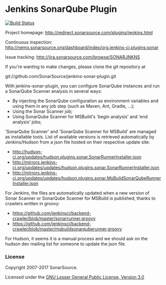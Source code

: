 Jenkins SonarQube Plugin
====================

[![Build Status](https://travis-ci.org/SonarSource/sonar-scanner-jenkins.svg?branch=master)](https://travis-ci.org/SonarSource/sonar-scanner-jenkins)

Project homepage: http://redirect.sonarsource.com/plugins/jenkins.html

Continuous inspection: http://nemo.sonarsource.org/dashboard/index/org.jenkins-ci.plugins:sonar

Issue tracking: http://jira.sonarsource.com/browse/SONARJNKNS


If you're wanting to make changes, please clone the git repository at

git://github.com/SonarSource/jenkins-sonar-plugin.git

With jenkins-sonar-plugin, you can configure SonarQube instances and run a SonarQube Scanner analysis in several ways:
* By injecting the SonarQube configuration as environment variables and using them in any job step (such as Maven, Ant, Gradle, ...);
* Using the Sonar Scanner job;
* Using SonarQube Scanner for MSBuild's 'begin analysis' and 'end analysis' jobs;


'SonarQube Scanner' and 'SonarQube Scanner for MSBuild' are managed as installable tools. List of available versions is retrieved
automatically by Jenkins/Hudson from a json file hosted on their respective update site:
* http://hudson-ci.org/updates/hudson.plugins.sonar.SonarRunnerInstaller.json
* http://mirrors.jenkins-ci.org/updates/updates/hudson.plugins.sonar.SonarRunnerInstaller.json
* http://mirrors.jenkins-ci.org/updates/updates/hudson.plugins.sonar.MsBuildSonarQubeRunnerInstaller.json

For Jenkins, the files are automatically updated when a new version of Sonar Scanner or SonarQube Scanner for MSBuild is published,
thanks to crawlers written in groovy:
* https://github.com/jenkinsci/backend-crawler/blob/master/sonarrunner.groovy
* https://github.com/jenkinsci/backend-crawler/blob/master/msbuildsonarquberunner.groovy

For Hudson, it seems it is a manual process and we should ask on the hudson dev mailing list
for someone to update the json file.

### License

Copyright 2007-2017 SonarSource.

Licensed under the [GNU Lesser General Public License, Version 3.0](http://www.gnu.org/licenses/lgpl.txt)